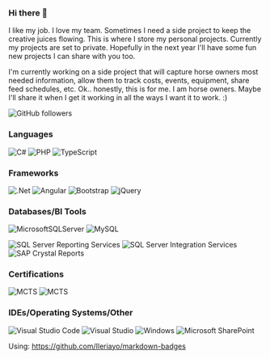 ### Hi there 👋

<!--
**MiaJohnson/MiaJohnson** is a ✨ _special_ ✨ repository because its `README.md` (this file) appears on your GitHub profile.

Here are some ideas to get you started:

- 🔭 I’m currently working on ...
- 🌱 I’m currently learning ...
- 👯 I’m looking to collaborate on ...
- 🤔 I’m looking for help with ...
- 💬 Ask me about ...
- 📫 How to reach me: ...
- 😄 Pronouns: ...
- ⚡ Fun fact: ...
-->
I like my job. I love my team. Sometimes I need a side project to keep the creative juices flowing. This is where I store my personal projects. Currently my projects are set to private. Hopefully in the next year I'll have some fun new projects I can share with you too.

I'm currently working on a side project that will capture horse owners most needed information, allow them to track costs, events, equipment, share feed schedules, etc. Ok.. honestly, this is for me. I am horse owners. Maybe I'll share it when I get it working in all the ways I want it to work. :)

![GitHub followers](https://img.shields.io/github/followers/MiaJohnson?style=social)

### Languages
  ![C#](https://img.shields.io/badge/c%23-%23239120.svg?style=for-the-badge&logo=c-sharp&logoColor=white) 
  ![PHP](https://img.shields.io/badge/php-%23777BB4.svg?style=for-the-badge&logo=php&logoColor=white)
  ![TypeScript](https://img.shields.io/badge/typescript-%23007ACC.svg?style=for-the-badge&logo=typescript&logoColor=white)
  
### Frameworks
  ![.Net](https://img.shields.io/badge/.NET-5C2D91?style=for-the-badge&logo=.net&logoColor=white)
  ![Angular](https://img.shields.io/badge/angular-%23DD0031.svg?style=for-the-badge&logo=angular&logoColor=white)
  ![Bootstrap](https://img.shields.io/badge/bootstrap-%23563D7C.svg?style=for-the-badge&logo=bootstrap&logoColor=white)
  ![jQuery](https://img.shields.io/badge/jquery-%230769AD.svg?style=for-the-badge&logo=jquery&logoColor=white)

### Databases/BI Tools
  ![MicrosoftSQLServer](https://img.shields.io/badge/Microsoft%20SQL%20Sever-CC2927?style=for-the-badge&logo=microsoft%20sql%20server&logoColor=white)
  ![MySQL](https://img.shields.io/badge/mysql-%2300f.svg?style=for-the-badge&logo=mysql&logoColor=white)

  ![SQL Server Reporting Services](https://img.shields.io/badge/SQL%20Server%20Reporting%20Services-CC2927?style=for-the-badge&logo=microsoft%20sql%20server&logoColor=blue)
  ![SQL Server Integration Services](https://img.shields.io/badge/SQL%20Server%20Integration%20Services-CC2927?style=for-the-badge&logo=microsoft%20sql%20server&logoColor=green)
  ![SAP Crystal Reports](https://img.shields.io/badge/SAP%20Crystal%20Reports-%230769AD.svg?style=for-the-badge&logo=SAP&logoColor=white)

### Certifications
   ![MCTS](https://img.shields.io/badge/Microsoft%20Certified%20Technology%20Specialist-SQL%20Server%202005%20Business%20Intelligence%20Application%20Development-blue)
   ![MCTS](https://img.shields.io/static/v1?label=Microsoft%20Certified%20Technology%20Specialist&message=SharePoint%20Server%202007%20Configuration&color=#5E5E5E&)
   
### IDEs/Operating Systems/Other
  ![Visual Studio Code](https://img.shields.io/badge/Visual%20Studio%20Code-0078d7.svg?style=for-the-badge&logo=visual-studio-code&logoColor=white)
  ![Visual Studio](https://img.shields.io/badge/Visual%20Studio-5C2D91.svg?style=for-the-badge&logo=visual-studio&logoColor=white)
  ![Windows](https://img.shields.io/badge/Windows-0078D6?style=for-the-badge&logo=windows&logoColor=white)
  ![Microsoft SharePoint ](https://img.shields.io/badge/Microsoft_SharePoint-0078D4?style=for-the-badge&logo=microsoft-sharepoint&logoColor=white)

Using: https://github.com/Ileriayo/markdown-badges
